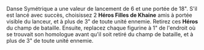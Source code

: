 Danse Symétrique a une valeur de lancement de 6 et une portée de 18". S'il est lancé avec succès, choisissez 2 __Héros Filles de Khaine__ amis à portée visible du lanceur, et à plus de 3" de toute unité ennemie. Retirez ces **Héros** du champ de bataille. Ensuite, replacez chaque figurine à 1" de l'endroit où se trouvait son homologue avant qu'il soit retiré du champ de bataille, et à plus de 3" de toute unité ennemie.